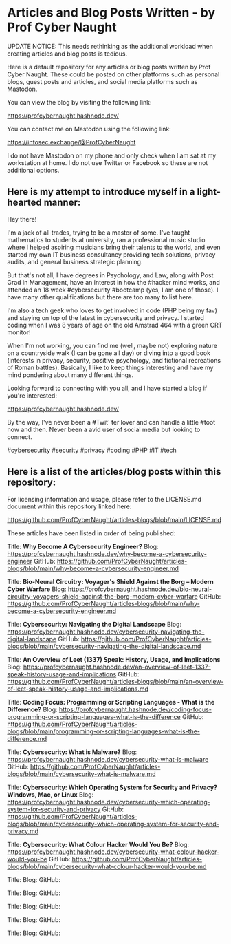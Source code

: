 # Articles and Blog Posts Written - by Prof Cyber Naught

UPDATE NOTICE: This needs rethinking as the additional workload when creating articles and blog posts is tedious.

Here is a default repository for any articles or blog posts written by Prof Cyber Naught. These could be posted on other platforms such as personal blogs, guest posts and articles, and social media platforms such as Mastodon.

You can view the blog by visiting the following link:

https://profcybernaught.hashnode.dev/

You can contact me on Mastodon using the following link:

https://infosec.exchange/@ProfCyberNaught

I do not have Mastodon on my phone and only check when I am sat at my workstation at home. I do not use Twitter or Facebook so these are not additional options.

## Here is my attempt to introduce myself in a light-hearted manner:

Hey there!

I'm a jack of all trades, trying to be a master of some. I've taught mathematics to students at university, ran a professional music studio where I helped aspiring musicians bring their talents to the world, and even started my own IT business consultancy providing tech solutions, privacy audits, and general business strategic planning.

But that's not all, I have degrees in Psychology, and Law, along with Post Grad in Management, have an interest in how the #hacker mind works, and attended an 18 week #cybersecurity #bootcamp (yes, I am one of those). I have many other qualifications but there are too many to list here.

I'm also a tech geek who loves to get involved in code (PHP being my fav) and staying on top of the latest in cybersecurity and privacy. I started coding when I was 8 years of age on the old Amstrad 464 with a green CRT monitor!

When I'm not working, you can find me (well, maybe not) exploring nature on a countryside walk (I can be gone all day) or diving into a good book (interests in privacy, security, positive psychology, and fictional recreations of Roman battles). Basically, I like to keep things interesting and have my mind pondering about many different things.

Looking forward to connecting with you all, and I have started a blog if you're interested:

https://profcybernaught.hashnode.dev/

By the way, I've never been a #Twit' ter lover and can handle a little #toot now and then. Never been a avid user of social media but looking to connect.

#cybersecurity #security #privacy #coding #PHP #IT #tech

## Here is a list of the articles/blog posts within this repository:

For licensing information and usage, please refer to the LICENSE.md document within this repository linked here:

https://github.com/ProfCyberNaught/articles-blogs/blob/main/LICENSE.md

These articles have been listed in order of being published:

Title: <b>Why Become A Cybersecurity Engineer?</b>
Blog: https://profcybernaught.hashnode.dev/why-become-a-cybersecurity-engineer
GitHub: https://github.com/ProfCyberNaught/articles-blogs/blob/main/why-become-a-cybersecurity-engineer.md

Title: <b>Bio-Neural Circuitry: Voyager's Shield Against the Borg – Modern Cyber Warfare</b>
Blog: https://profcybernaught.hashnode.dev/bio-neural-circuitry-voyagers-shield-against-the-borg-modern-cyber-warfare
GitHub: https://github.com/ProfCyberNaught/articles-blogs/blob/main/why-become-a-cybersecurity-engineer.md

Title: <b>Cybersecurity: Navigating the Digital Landscape</b>
Blog: https://profcybernaught.hashnode.dev/cybersecurity-navigating-the-digital-landscape
GitHub: https://github.com/ProfCyberNaught/articles-blogs/blob/main/cybersecurity-navigating-the-digital-landscape.md

Title: <b>An Overview of Leet (1337) Speak: History, Usage, and Implications</b>
Blog: https://profcybernaught.hashnode.dev/an-overview-of-leet-1337-speak-history-usage-and-implications
GitHub: https://github.com/ProfCyberNaught/articles-blogs/blob/main/an-overview-of-leet-speak-history-usage-and-implications.md

Title: <b>Coding Focus: Programming or Scripting Languages - What is the Difference?</b>
Blog: https://profcybernaught.hashnode.dev/coding-focus-programming-or-scripting-languages-what-is-the-difference
GitHub: https://github.com/ProfCyberNaught/articles-blogs/blob/main/programming-or-scripting-languages-what-is-the-difference.md

Title: <b>Cybersecurity: What is Malware?</b>
Blog: https://profcybernaught.hashnode.dev/cybersecurity-what-is-malware
GitHub: https://github.com/ProfCyberNaught/articles-blogs/blob/main/cybersecurity-what-is-malware.md

Title: <b>Cybersecurity: Which Operating System for Security and Privacy? Windows, Mac, or Linux</b>
Blog: https://profcybernaught.hashnode.dev/cybersecurity-which-operating-system-for-security-and-privacy
GitHub: https://github.com/ProfCyberNaught/articles-blogs/blob/main/cybersecurity-which-operating-system-for-security-and-privacy.md

Title: <b>Cybersecurity: What Colour Hacker Would You Be?</b>
Blog: https://profcybernaught.hashnode.dev/cybersecurity-what-colour-hacker-would-you-be
GitHub: https://github.com/ProfCyberNaught/articles-blogs/blob/main/cybersecurity-what-colour-hacker-would-you-be.md

Title: <b></b>
Blog: 
GitHub: 

Title: <b></b>
Blog: 
GitHub: 

Title: <b></b>
Blog: 
GitHub: 

Title: <b></b>
Blog: 
GitHub: 

Title: <b></b>
Blog: 
GitHub: 
